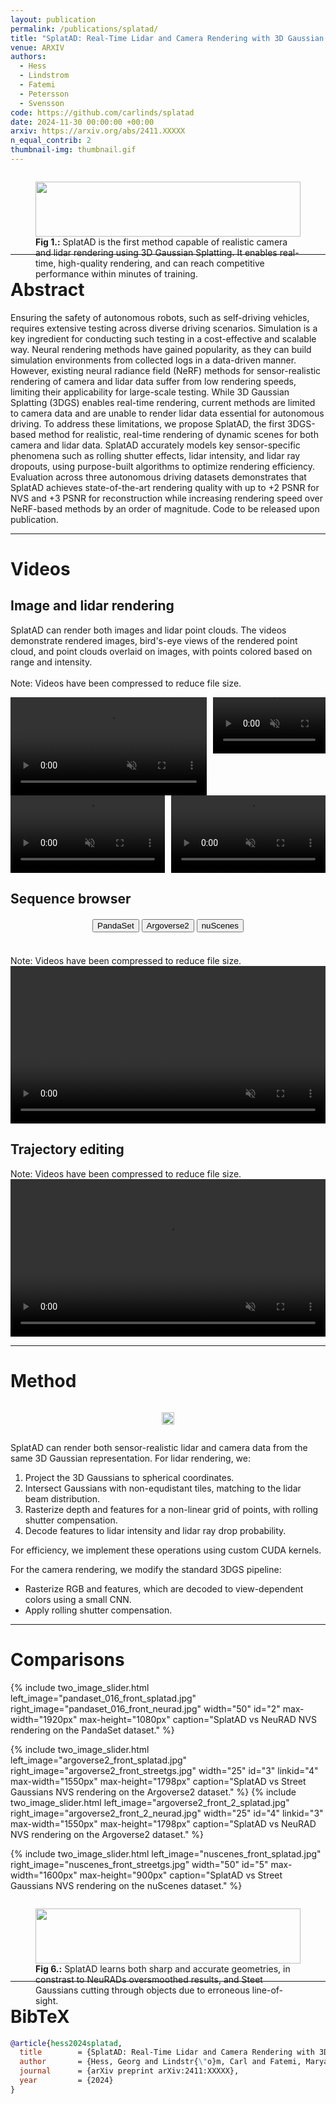 ```yaml
---
layout: publication
permalink: /publications/splatad/
title: "SplatAD: Real-Time Lidar and Camera Rendering with 3D Gaussian Splatting for Autonomous Driving"
venue: ARXIV
authors:
  - Hess
  - Lindstrom
  - Fatemi
  - Petersson
  - Svensson
code: https://github.com/carlinds/splatad
date: 2024-11-30 00:00:00 +00:00
arxiv: https://arxiv.org/abs/2411.XXXXX
n_equal_contrib: 2
thumbnail-img: thumbnail.gif
---
```

<div style="display: flex; justify-content: space-around; margin-bottom: 1em; margin-top: 0.5em; width=100%">
<figure class="figure__background">
  <img style="width: 100%; margin: 0 auto; mix-blend-mode: multiply;" src="front-fig-stacked.jpg"/>
  <figcaption><b>Fig 1.:</b> SplatAD is the first method capable of realistic camera and lidar rendering using 3D Gaussian Splatting. It enables real-time, high-quality rendering, and can reach competitive performance within minutes of training.</figcaption>
</figure>
</div>

---

# Abstract
Ensuring the safety of autonomous robots, such as self-driving vehicles, requires extensive testing across diverse driving scenarios. Simulation is a key ingredient for conducting such testing in a cost-effective and scalable way. Neural rendering methods have gained popularity, as they can build simulation environments from collected logs in a data-driven manner. However, existing neural radiance field (NeRF) methods for sensor-realistic rendering of camera and lidar data suffer from low rendering speeds, limiting their applicability for large-scale testing. While 3D Gaussian Splatting (3DGS) enables real-time rendering, current methods are limited to camera data and are unable to render lidar data essential for autonomous driving. To address these limitations, we propose SplatAD, the first 3DGS-based method for realistic, real-time rendering of dynamic scenes for both camera and lidar data. SplatAD accurately models key sensor-specific phenomena such as rolling shutter effects, lidar intensity, and lidar ray dropouts, using purpose-built algorithms to optimize rendering efficiency. Evaluation across three autonomous driving datasets demonstrates that SplatAD achieves state-of-the-art rendering quality with up to +2 PSNR for NVS and +3 PSNR for reconstruction while increasing rendering speed over NeRF-based methods by an order of magnitude. Code to be released upon publication.


---

# Videos

## Image and lidar rendering
SplatAD can render both images and lidar point clouds. The videos demonstrate rendered images, bird's-eye views of the rendered point cloud, and point clouds overlaid on images, with points colored based on range and intensity.
<br><br>
Note: Videos have been compressed to reduce file size. 
<div class="video-grid-1" style="display: grid; grid-template-columns: 7fr 4fr; grid-template-rows: 1fr; gap: 10px; width: 100%;">
  <video controls autoplay loop muted style="width: 100%;">
    <source src="videos/multi/rgb.mp4" type="video/mp4">
    Your browser does not support the video tag.
  </video>
  <video controls autoplay loop muted style="width: 100%;">
    <source src="videos/multi/pc_bev.mp4" type="video/mp4">
    Your browser does not support the video tag.
  </video>
</div>
<div class="video-grid-2" style="display: grid; grid-template-columns: 1fr 1fr; grid-template-rows: 1fr; gap: 10px; width: 100%;">
  <video controls autoplay loop muted style="width: 100%;">
    <source src="videos/multi/pc_overlay_range.mp4" type="video/mp4">
    Your browser does not support the video tag.
  </video>
  <video controls autoplay loop muted style="width: 100%;">
    <source src="videos/multi/pc_overlay_intensity.mp4" type="video/mp4">
    Your browser does not support the video tag.
  </video>
</div>

## Sequence browser
<div id="dataset-controls" style="margin-top: 20px; text-align: center;">
  <div class="buttons is-centered">
    <button class="button is-medium is-rounded dataset-btn active" data-dataset="PandaSet">PandaSet</button>
    <button class="button is-medium is-rounded dataset-btn" data-dataset="Argoverse2">Argoverse2</button>
    <button class="button is-medium is-rounded dataset-btn" data-dataset="nuScenes">nuScenes</button>
  </div>
</div>
<div id="scene-controls" style="margin-top: 20px; text-align: center;">
  <div class="buttons is-centered">
    <!-- Buttons will be dynamically added here -->
  </div>
</div>

<br>
Note: Videos have been compressed to reduce file size. 
<div class="video-container">
  <video id="dataset-scene-browser-video" controls autoplay loop muted style="width: 100%;">
    Your browser does not support the video tag.
  </video>
</div>

<script>
  document.addEventListener('DOMContentLoaded', function() {
    const video = document.getElementById('dataset-scene-browser-video');
    const dataset_controls = document.getElementById('dataset-controls');
    const scene_controls = document.getElementById('scene-controls');
    let activeDataset = 'PandaSet';
    const dataset_scene_map = {
      'PandaSet': ['001', '011', '016', '053', '106', '123', '158'],
      'Argoverse2': ['0b86f508', '2f2321d2', '3bffdcff', '280269f9'],
      'nuScenes': ['0039', '0061', '0104', '0193'],
    };
    let scenes = dataset_scene_map[activeDataset];
    let activeScene = scenes[0];

    function preloadImage(url) {
      return new Promise((resolve, reject) => {
        const img = new Image();
        img.onload = () => resolve(url);
        img.onerror = reject;
        img.src = url;
      });
    }
  
    // Create buttons
    scenes.forEach(scene => {
      const button = document.createElement('button');
      button.className = 'button is-medium is-rounded scene-btn';
      button.textContent = scene;
      button.dataset.scene = scene;
      scene_controls.querySelector('.buttons').appendChild(button);
    });
  
    // Set initial active button
    scene_controls.querySelector(`button[data-scene="${activeScene}"]`).classList.add('active');
  
    // Scene button click handler
    scene_controls.addEventListener('click', (e) => {
      if (e.target.matches('button')) {
        scene_controls.querySelector('.active').classList.remove('active');
        e.target.classList.add('active');
        activeScene = e.target.dataset.scene;
        updateVideo();
      }
    });

    // Dataset button click handler
    dataset_controls.addEventListener('click', (e) => {
      if (e.target.matches('button')) {
        dataset_controls.querySelector('.active').classList.remove('active');
        e.target.classList.add('active');
        activeDataset = e.target.textContent;
        activeScene = dataset_scene_map[activeDataset][0];
        updateButtons(); 
        updateVideo();
      }
    });
  
    async function updateButtons() {
      const buttonDiv = document.getElementById('scene-controls');
      const buttons = buttonDiv.querySelectorAll('button');
      buttons.forEach(button => button.remove());

      scenes = dataset_scene_map[activeDataset];
      scenes.forEach(scene => {
        const button = document.createElement('button');
        button.className = 'button is-medium is-rounded scene-btn';
        button.textContent = scene;
        button.dataset.scene = scene;
        scene_controls.querySelector('.buttons').appendChild(button);
      });

      // Set initial active button
      scene_controls.querySelector(`button[data-scene="${activeScene}"]`).classList.add('active');
    }

    async function updateVideo() {
      const videoSrc = `videos/${activeDataset}/${activeScene}.mp4`;
      try {
        video.src = videoSrc;
        video.load();
        video.play().catch(error => console.error('Error playing video:', error));
      } catch (error) {
        console.error('Error loading poster image:', error);
        video.src = videoSrc;
        video.load();
        video.play().catch(error => console.error('Error playing video:', error));
      }
    }
  
    // Initialize video
    updateVideo();
  });
</script>

## Trajectory editing
Note: Videos have been compressed to reduce file size. 
<video controls autoplay loop muted style="width: 100%;">
  <source src="videos/edits/edits.mp4" type="video/mp4">
  Your browser does not support the video tag.
</video>

---

# Method
<div style="display: flex; justify-content: space-around; margin-bottom: 1em; margin-top: 0.5em; width=100%">
<figure class="figure__background">
  <img style="width: 100%; margin: 0 auto; mix-blend-mode: multiply;" src="methodoverview.png"/>
</figure>
</div>

SplatAD can render both sensor-realistic lidar and camera data from the same 3D Gaussian representation. For lidar rendering, we:
<ol>
<li>Project the 3D Gaussians to spherical coordinates.</li>
<li>Intersect Gaussians with non-equdistant tiles, matching to the lidar beam distribution.</li>
<li>Rasterize depth and features for a non-linear grid of points, with rolling shutter compensation.</li>
<li>Decode features to lidar intensity and lidar ray drop probability.</li>
</ol> 
For efficiency, we implement these operations using custom CUDA kernels. 

For the camera rendering, we modify the standard 3DGS pipeline:
<ul>
<li>Rasterize RGB and features, which are decoded to view-dependent colors using a small CNN.</li>
<li>Apply rolling shutter compensation.</li>
</ul>

---

# Comparisons

<div style="display: flex; justify-content: space-around; margin-bottom: 1em; margin-top: 0.5em; width=100%">
  {% include two_image_slider.html
    left_image="pandaset_016_front_splatad.jpg"
    right_image="pandaset_016_front_neurad.jpg"
    width="50"
    id="2"
    max-width="1920px"
    max-height="1080px"
    caption="SplatAD vs NeuRAD NVS rendering on the PandaSet dataset."
  %}
</div>

<div style="display: flex; justify-content: space-around; margin-bottom: 1em; margin-top: 0.5em; width=100%">
  {% include two_image_slider.html
    left_image="argoverse2_front_splatad.jpg"
    right_image="argoverse2_front_streetgs.jpg"
    width="25"
    id="3"
    linkid="4"
    max-width="1550px"
    max-height="1798px"
    caption="SplatAD vs Street Gaussians NVS rendering on the Argoverse2 dataset."
  %}
    {% include two_image_slider.html
    left_image="argoverse2_front_2_splatad.jpg"
    right_image="argoverse2_front_2_neurad.jpg"
    width="25"
    id="4"
    linkid="3"
    max-width="1550px"
    max-height="1798px"
    caption="SplatAD vs NeuRAD NVS rendering on the Argoverse2 dataset."
  %}
</div>

<div style="display: flex; justify-content: space-around; margin-bottom: 1em; margin-top: 0.5em; width=100%">
  {% include two_image_slider.html
    left_image="nuscenes_front_splatad.jpg"
    right_image="nuscenes_front_streetgs.jpg"
    width="50"
    id="5"
    max-width="1600px"
    max-height="900px"
    caption="SplatAD vs Street Gaussians NVS rendering on the nuScenes dataset."
  %}
</div>

<div style="display: flex; justify-content: space-around; margin-bottom: 1em; margin-top: 0.5em;">
<figure class="figure__background">
  <img style="width: 100%; margin: 0 auto; mix-blend-mode: multiply;" src="qualitative-comparison.jpg"/>
  <figcaption><b>Fig 6.:</b> SplatAD learns both sharp and accurate geometries, in constrast to NeuRADs oversmoothed results, and Steet Gaussians cutting through objects due to erroneous line-of-sight. </figcaption>
</figure>
</div>

---

# BibTeX
```bibtex
@article{hess2024splatad,
  title        = {SplatAD: Real-Time Lidar and Camera Rendering with 3D Gaussian Splatting for Autonomous Driving},
  author       = {Hess, Georg and Lindstr{\"o}m, Carl and Fatemi, Maryam and Petersson, Christoffer and Svensson, Lennart},
  journal      = {arXiv preprint arXiv:2411:XXXXX},
  year         = {2024}
}
```
